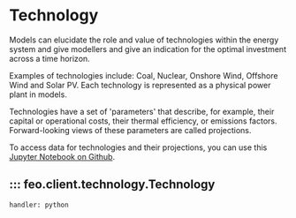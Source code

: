 # Technology

Models can elucidate the role and value of technologies within the energy system and give modellers and give an indication for the optimal investment across a time horizon.

Examples of technologies include: Coal, Nuclear, Onshore Wind, Offshore Wind and Solar PV. Each technology is represented as a physical power plant in models.

Technologies have a set of 'parameters' that describe, for example, their capital or operational costs, their thermal efficiency, or emissions factors. Forward-looking views of these parameters are called projections.

To access data for technologies and their projections, you can use this [Jupyter Notebook on Github](https://github.com/transition-zero/feo-client-examples/blob/main/feo-client-examples/2_technology_projections.ipynb).


## ::: feo.client.technology.Technology
    handler: python
